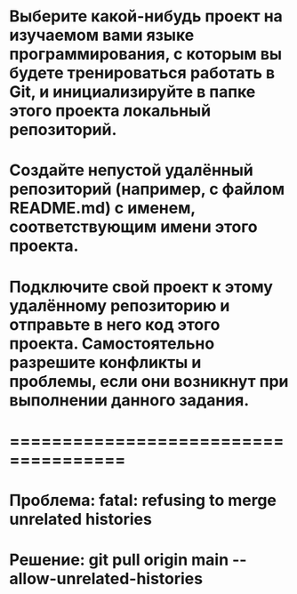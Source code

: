 # Выберите какой-нибудь проект на изучаемом вами языке программирования, с которым вы будете тренироваться работать в Git, и инициализируйте в папке этого проекта   локальный репозиторий.
# Создайте непустой удалённый репозиторий (например, с файлом README.md) с именем, соответствующим имени этого проекта.
# Подключите свой проект к этому удалённому репозиторию и отправьте в него код этого проекта. Самостоятельно разрешите конфликты и проблемы, если они возникнут при   выполнении данного задания.
# =====================================
# Проблема: fatal: refusing to merge unrelated histories
# Решение: git pull origin main --allow-unrelated-histories
